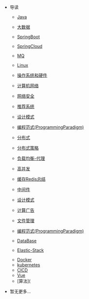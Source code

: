 * 导读
    * [Java](/study/Java基础/README.md)
    * [大数据](/study/大数据/README.md)
    * [SpringBoot](/study/SpringBoot/README.md)
    * [SpringCloud](/study/SpringCloud/README.md)
    * [MQ](/study/MQ/README.md)
    * [Linux](/study/Linux/README.md)
    * [操作系统和硬件](/study/操作系统和硬件/README)
    * [计算机网络](/study/计算机网络/README.md)
    * [网络安全](/study/网络安全/README.md)
    * [推荐系统](/study/推荐系统/README.md)
    * [设计模式](/study/设计模式/README.md)
    * [编程范式(ProgrammingParadigm)](/study/编程范式(ProgrammingParadigm)/README.md)
    * [分布式](/study/分布式/README.md)
    * [分布式策略](/study/分布式策略/README.md)
    * [负载均衡-代理](/study/负载均衡-代理/README.md)
    * [高并发](/study/高并发/README.md)
    * [缓存Redis总结](/study/缓存Redis总结/README.md)
    
    * [中间件](/study/中间件/README.md)
    
    * [设计模式](/study/设计模式/README.md)
    * [计算广告](/study/计算广告/README.md)
    * [文件管理](/study/文件管理/README.md)
    * [编程范式(ProgrammingParadigm)](/study/编程范式(ProgrammingParadigm)/README.md)
    * [DataBase](/study/DataBase/README.md)
    * [Elastic-Stack](/study/Elastic-Stack/README.md)
    
    + [Docker](/study/Docker/README.md)
    + [kubernetes](/study/kubernetes/README.md)
    + [CICD](/study/CICD/README.md)
    + [Vue](/study/Vue/README.md)
    + [算法](
* 暂无更多...

